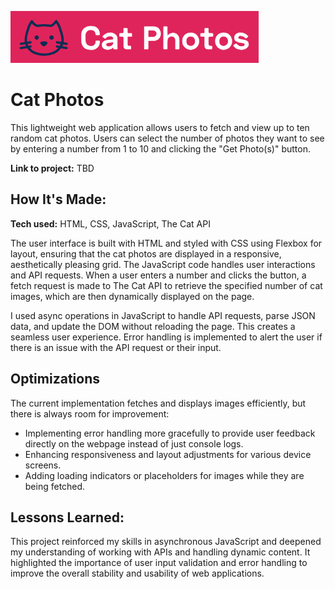 ![alt text](https://github.com/annieclinton/random-cats/blob/main/catPhotos.png)

# Cat Photos

This lightweight web application allows users to fetch and view up to ten random cat photos. Users can select the number of photos they want to see by entering a number from 1 to 10 and clicking the "Get Photo(s)" button. 

**Link to project:** TBD 

## How It's Made:

**Tech used:** HTML, CSS, JavaScript, The Cat API

The user interface is built with HTML and styled with CSS using Flexbox for layout, ensuring that the cat photos are displayed in a responsive, aesthetically pleasing grid. The JavaScript code handles user interactions and API requests. When a user enters a number and clicks the button, a fetch request is made to The Cat API to retrieve the specified number of cat images, which are then dynamically displayed on the page.

I used async operations in JavaScript to handle API requests, parse JSON data, and update the DOM without reloading the page. This creates a seamless user experience. Error handling is implemented to alert the user if there is an issue with the API request or their input.

## Optimizations

The current implementation fetches and displays images efficiently, but there is always room for improvement:

- Implementing error handling more gracefully to provide user feedback directly on the webpage instead of just console logs.
- Enhancing responsiveness and layout adjustments for various device screens.
- Adding loading indicators or placeholders for images while they are being fetched.  

## Lessons Learned:

This project reinforced my skills in asynchronous JavaScript and deepened my understanding of working with APIs and handling dynamic content. It highlighted the importance of user input validation and error handling to improve the overall stability and usability of web applications.





